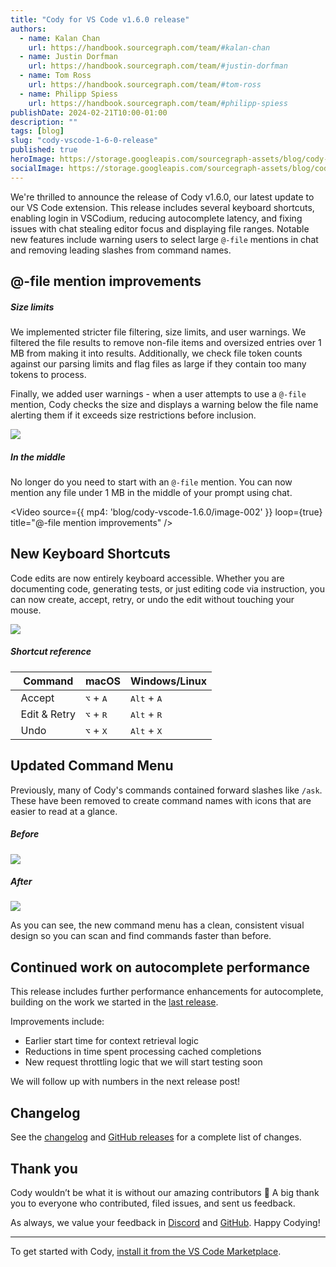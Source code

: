 ```yaml
---
title: "Cody for VS Code v1.6.0 release"
authors:
  - name: Kalan Chan
    url: https://handbook.sourcegraph.com/team/#kalan-chan
  - name: Justin Dorfman
    url: https://handbook.sourcegraph.com/team/#justin-dorfman
  - name: Tom Ross
    url: https://handbook.sourcegraph.com/team/#tom-ross
  - name: Philipp Spiess
    url: https://handbook.sourcegraph.com/team/#philipp-spiess
publishDate: 2024-02-21T10:00-01:00
description: ""
tags: [blog]
slug: "cody-vscode-1-6-0-release"
published: true
heroImage: https://storage.googleapis.com/sourcegraph-assets/blog/cody-1.4.0/cody-vscode-1.4.0-og-image.png
socialImage: https://storage.googleapis.com/sourcegraph-assets/blog/cody-1.4.0/cody-vscode-1.4.0-og-image.png
--- 
```


We're thrilled to announce the release of Cody v1.6.0, our latest update to our VS Code extension. This release includes several keyboard shortcuts, enabling login in VSCodium, reducing autocomplete latency, and fixing issues with chat stealing editor focus and displaying file ranges. Notable new features include warning users to select large `@-file` mentions in chat and removing leading slashes from command names. 


## @-file mention improvements


##### Size limits

We implemented stricter file filtering, size limits, and user warnings. We filtered the file results to remove non-file items and oversized entries over 1 MB from making it into results. Additionally, we check file token counts against our parsing limits and flag files as large if they contain too many tokens to process.

Finally, we added user warnings - when a user attempts to use a `@-file` mention, Cody checks the size and displays a warning below the file name alerting them if it exceeds size restrictions before inclusion.


![](https://storage.googleapis.com/sourcegraph-assets/blog/cody-vscode-1.6.0/image-001.png)



##### In the middle 

No longer do you need to start with an `@-file` mention. You can now mention any file under 1 MB in the middle of your prompt using chat.


<Video
  source={{
    mp4: 'blog/cody-vscode-1.6.0/image-002'
  }}
  loop={true}
  title="@-file mention improvements"
/>



## New Keyboard Shortcuts

Code edits are now entirely keyboard accessible. Whether you are documenting code, generating tests, or just editing code via instruction, you can now create, accept, retry, or undo the edit without touching your mouse.


![](https://storage.googleapis.com/sourcegraph-assets/blog/cody-vscode-1.6.0/image-003.png)



##### Shortcut reference


| &nbsp; Command      | macOS                       | Windows/Linux                 |
| ------------------- | --------------------------- | ----------------------------- |
| &nbsp; Accept       | <kbd>⌥</kbd> + <kbd>A</kbd> | <kbd>Alt</kbd> + <kbd>A</kbd> |
| &nbsp; Edit & Retry | <kbd>⌥</kbd> + <kbd>R</kbd> | <kbd>Alt</kbd> + <kbd>R</kbd> |
| &nbsp; Undo         | <kbd>⌥</kbd> + <kbd>X</kbd> | <kbd>Alt</kbd> + <kbd>X</kbd> |


## Updated Command Menu

Previously, many of Cody's commands contained forward slashes like `/ask`. These have been removed to create command names with icons that are easier to read at a glance.


##### Before

![](https://storage.googleapis.com/sourcegraph-assets/blog/cody-vscode-1.6.0/image-004.png)

##### After

![](https://storage.googleapis.com/sourcegraph-assets/blog/cody-vscode-1.6.0/image-005.png)

As you can see, the new command menu has a clean, consistent visual design so you can scan and find commands faster than before.

## Continued work on autocomplete performance

This release includes further performance enhancements for autocomplete, building on the work we started in the [last release](https://sourcegraph.com/blog/cody-vscode-1-4-0-release).

Improvements include:

* Earlier start time for context retrieval logic
* Reductions in time spent processing cached completions
* New request throttling logic that we will start testing soon

We will follow up with numbers in the next release post!

## Changelog

See the [changelog](https://github.com/sourcegraph/cody/releases/tag/vscode-v1.6.0) and [GitHub releases](https://github.com/sourcegraph/cody/releases) for a complete list of changes.


## Thank you

Cody wouldn’t be what it is without our amazing contributors 💖 A big thank you to everyone who contributed, filed issues, and sent us feedback.

As always, we value your feedback in [Discord](https://discord.com/servers/sourcegraph-969688426372825169) and [GitHub](https://github.com/sourcegraph/cody/discussions). Happy Codying!


<hr style={{marginTop:"2rem",marginBottom:"2rem"}} />

To get started with Cody, [install it from the VS Code Marketplace](https://marketplace.visualstudio.com/items?itemName=sourcegraph.cody-ai).
